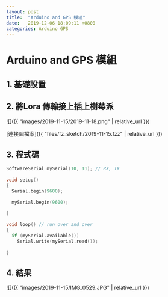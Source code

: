 ```yaml
---
layout: post
title:  "Arduino and GPS 模組"
date:   2019-12-06 18:09:11 +0800
categories: Arduino GPS
---
```


# Arduino and GPS 模組

## 1. 基礎設置


## 2. 將Lora 傳輸接上插上樹莓派

![]({{ "images/2019-11-15/2019-11-18.png" | relative_url }})   

[連接圖檔案]({{ "files/fz_sketch/2019-11-15.fzz" | relative_url }})   
<!--[元件位置]({{ "files/fz_part/.fzpz" | relative_url }})-->

## 3. 程式碼
```cpp
SoftwareSerial mySerial(10, 11); // RX, TX
 
void setup() 
{
  Serial.begin(9600);
 
  mySerial.begin(9600);
 
}
 
void loop() // run over and over
{
  if (mySerial.available())
    Serial.write(mySerial.read());
 
}
```

## 4. 結果

![]({{ "images/2019-11-15/IMG_0529.JPG" | relative_url }})   

